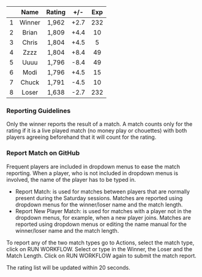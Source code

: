 | |Name|Rating|+/-|Exp|
|-|:--:|:----:|:-:|:-:|
|1|Winner|1,962|+2.7|232|
|2|Brian|1,809|+4.4|10|
|3|Chris|1,804|+4.5|5|
|4|Zzzz|1,804|+8.4|49|
|5|Uuuu|1,796|-8.4|49|
|6|Modi|1,796|+4.5|15|
|7|Chuck|1,791|-4.5|10|
|8|Loser|1,638|-2.7|232|


### Reporting Guidelines

Only the winner reports the result of a match.
A match counts only for the rating if it is a live played match (no money play or chouettes)
with both players agreeing beforehand that it will count for the rating.


### Report Match on GitHub

Frequent players are included in dropdown menus to ease the match reporting.
When a player, who is not included in dropdown menus is involved, the name of the player has to be typed in.

- Report Match:  is used for matches between players that are normally present during the Saturday sessions.
  Matches are reported using dropdown menus for the winner/loser name and the match length.
- Report New Player Match:  is used for matches with a player not in the dropdown menus, for example, when a new player joins.
  Matches are reported using dropdown menus or editing the name manual for the winner/loser name and the match length.

To report any of the two match types go to Actions, select the match type, click on RUN WORKFLOW.
Select or type in the Winner, the Loser and the Match Length.
Click on RUN WORKFLOW again to submit the match report.

The rating list will be updated within 20 seconds.
